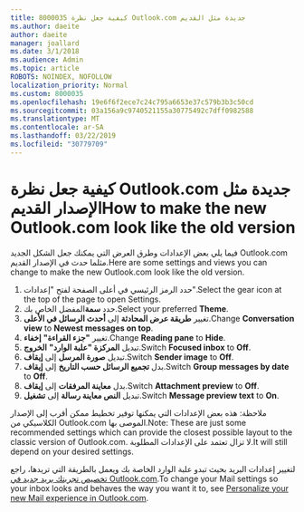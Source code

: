 ```yaml
---
title: 8000035 كيفية جعل نظرة Outlook.com جديدة مثل القديم
ms.author: daeite
author: daeite
manager: joallard
ms.date: 3/1/2018
ms.audience: Admin
ms.topic: article
ROBOTS: NOINDEX, NOFOLLOW
localization_priority: Normal
ms.custom: 8000035
ms.openlocfilehash: 19e6f6f2ece7c24c795a6653e37c579b3b3c50cd
ms.sourcegitcommit: 03a156a9c9740521155a30775492c7dff0982588
ms.translationtype: MT
ms.contentlocale: ar-SA
ms.lasthandoff: 03/22/2019
ms.locfileid: "30779709"
---
```

# <a name="how-to-make-the-new-outlookcom-look-like-the-old-version"></a><span data-ttu-id="ebcae-102">كيفية جعل نظرة Outlook.com جديدة مثل الإصدار القديم</span><span class="sxs-lookup"><span data-stu-id="ebcae-102">How to make the new Outlook.com look like the old version</span></span>

<span data-ttu-id="ebcae-103">فيما يلي بعض الإعدادات وطرق العرض التي يمكنك جعل الشكل الجديد Outlook.com مثلما حدث في الإصدار القديم.</span><span class="sxs-lookup"><span data-stu-id="ebcae-103">Here are some settings and views you can change to make the new Outlook.com look like the old version.</span></span>

1. <span data-ttu-id="ebcae-104">حدد الرمز الرئيسي في أعلى الصفحة لفتح "إعدادات".</span><span class="sxs-lookup"><span data-stu-id="ebcae-104">Select the gear icon at the top of the page to open Settings.</span></span>
2. <span data-ttu-id="ebcae-105">حدد **سمة**المفضل الخاص بك.</span><span class="sxs-lookup"><span data-stu-id="ebcae-105">Select your preferred **Theme**.</span></span>
3. <span data-ttu-id="ebcae-106">تغيير **طريقة عرض المحادثة** إلى **أحدث الرسائل في الأعلى**.</span><span class="sxs-lookup"><span data-stu-id="ebcae-106">Change **Conversation view** to **Newest messages on top**.</span></span>
4. <span data-ttu-id="ebcae-107">تغيير **"جزء القراءة"** **إخفاء**.</span><span class="sxs-lookup"><span data-stu-id="ebcae-107">Change **Reading pane** to **Hide**.</span></span>
5. <span data-ttu-id="ebcae-108">تبديل **المركزة "علبة الوارد"** **الخروج**.</span><span class="sxs-lookup"><span data-stu-id="ebcae-108">Switch **Focused inbox** to **Off**.</span></span>
6. <span data-ttu-id="ebcae-109">تبديل **صورة المرسل** إلى **إيقاف**.</span><span class="sxs-lookup"><span data-stu-id="ebcae-109">Switch **Sender image** to **Off**.</span></span> 
7. <span data-ttu-id="ebcae-110">بدل **تجميع الرسائل حسب التاريخ** إلى **إيقاف**.</span><span class="sxs-lookup"><span data-stu-id="ebcae-110">Switch **Group messages by date** to **Off**.</span></span> 
8. <span data-ttu-id="ebcae-111">بدل **معاينة المرفقات** إلى **إيقاف**.</span><span class="sxs-lookup"><span data-stu-id="ebcae-111">Switch **Attachment preview** to **Off**.</span></span> 
9. <span data-ttu-id="ebcae-112">تبديل **النص معاينة رسالة** إلى **تشغيل**.</span><span class="sxs-lookup"><span data-stu-id="ebcae-112">Switch **Message preview text** to **On**.</span></span>

<span data-ttu-id="ebcae-113">ملاحظة: هذه بعض الإعدادات التي يمكنها توفير تخطيط ممكن أقرب إلى الإصدار الكلاسيكي من Outlook.com الموصى بها.</span><span class="sxs-lookup"><span data-stu-id="ebcae-113">Note: These are just some recommended settings which can provide the closest possible layout to the classic version of Outlook.com.</span></span> <span data-ttu-id="ebcae-114">لا تزال تعتمد على الإعدادات المطلوبة.</span><span class="sxs-lookup"><span data-stu-id="ebcae-114">It will still depend on your desired settings.</span></span>

<span data-ttu-id="ebcae-115">لتغيير إعدادات البريد بحيث تبدو علبة الوارد الخاصة بك ويعمل بالطريقة التي تريدها، راجع [تخصيص تجربتك بريد جديد في Outlook.com](https://support.office.com/article/b41c2ecb-f23c-42b3-b7f8-659646d5e58c).</span><span class="sxs-lookup"><span data-stu-id="ebcae-115">To change your Mail settings so your inbox looks and behaves the way you want it to, see [Personalize your new Mail experience in Outlook.com](https://support.office.com/article/b41c2ecb-f23c-42b3-b7f8-659646d5e58c).</span></span>